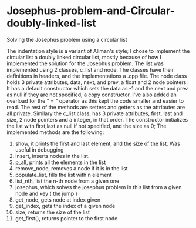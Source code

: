 # Josephus-problem-and-Circular-doubly-linked-list
Solving the Josephus problem using a circular list

The indentation style is a variant of Allman's style;
I chose to implement the circular list a doubly linked circular list, 
mostly because of how I implemented the solution for the Josephus problem.
The list was implemented using 2 classes, c_list and node.
The classes have their definitions in headers, and the implementations a .cpp file.
The node class holds 3 private attributes, data, next, and prev, a float and 2 node pointers.
It has a default constructor which sets the data as -1 and the next and prev as null if they are not specified,
a copy constructor. I've also added an overload for the " = " operator as this kept the code smaller and easier to read.
The rest of the methods are setters and getters as the attributes are all private.
Similary the c_list class, has 3 private attributes, first, last and size, 2 node pointers and a integer, in that order.
The constructor initializes the list with first,last as null if not specified, and the size as 0;
The implemented methods are the following:
1. show, it prints the first and last element, and the size of the list. Was useful in debugging 
2. insert, inserts nodes in the list.
3. p_all, prints all the elements in the list
4. remove_node, removes a node if it is in the list
5. populate_list, fills the list with n element
6. list_nth, list the n-th node from a given one
7. josephus, which solves the josephus problem in this list from a given node and key ( the jump ) 
8. get_node, gets node at index given
9. get_index, gets the index of a given node
10. size, returns the size of the list
11. get_first(), returns pointer to the first node
